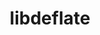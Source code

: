 ---
title: "libdeflate"
layout: cache
categories: [package, develop]
meta: {"versions": ["1.18"], "compilers": ["gcc@=7.3.1"], "oss": ["amzn2"], "platforms": ["linux"], "targets": ["aarch64", "neoverse_n1", "x86_64_v3"], "stacks": ["aws-isc", "aws-isc-aarch64", "root"], "num_specs": 9, "num_specs_by_stack": {"root": 9, "aws-isc-aarch64": 6, "aws-isc": 3}}
spec_details: [{"hash": "tq4y4md25ufqmqeqwdt2rioncx77n65o", "compiler": "gcc@=7.3.1", "versions": ["1.18"], "os": "amzn2", "platform": "linux", "target": "aarch64", "variants": ["build_system=cmake", "build_type=Release", "generator=make", "~ipo"], "stacks": ["root", "aws-isc-aarch64"], "size": "-", "tarball": "https://binaries.spack.io/develop/build_cache/linux-amzn2-aarch64/gcc-7.3.1/libdeflate-1.18/linux-amzn2-aarch64-gcc-7.3.1-libdeflate-1.18-tq4y4md25ufqmqeqwdt2rioncx77n65o.spack"}, {"hash": "k3rhma7doxpirj2hg7eaxuuxd2rpa6ca", "compiler": "gcc@=7.3.1", "versions": ["1.18"], "os": "amzn2", "platform": "linux", "target": "aarch64", "variants": ["build_system=cmake", "build_type=Release", "generator=make", "~ipo"], "stacks": ["root", "aws-isc-aarch64"], "size": "-", "tarball": "https://binaries.spack.io/develop/build_cache/linux-amzn2-aarch64/gcc-7.3.1/libdeflate-1.18/linux-amzn2-aarch64-gcc-7.3.1-libdeflate-1.18-k3rhma7doxpirj2hg7eaxuuxd2rpa6ca.spack"}, {"hash": "2qm5wh6wyrjjhcvpzjqapxn3u7rol6nb", "compiler": "gcc@=7.3.1", "versions": ["1.18"], "os": "amzn2", "platform": "linux", "target": "aarch64", "variants": ["build_system=cmake", "build_type=Release", "generator=make", "~ipo"], "stacks": ["root", "aws-isc-aarch64"], "size": "-", "tarball": "https://binaries.spack.io/develop/build_cache/linux-amzn2-aarch64/gcc-7.3.1/libdeflate-1.18/linux-amzn2-aarch64-gcc-7.3.1-libdeflate-1.18-2qm5wh6wyrjjhcvpzjqapxn3u7rol6nb.spack"}, {"hash": "we2csnkgqxuxiqjhe4bb5zm3v3bvug6w", "compiler": "gcc@=7.3.1", "versions": ["1.18"], "os": "amzn2", "platform": "linux", "target": "neoverse_n1", "variants": ["build_system=cmake", "build_type=Release", "generator=make", "~ipo"], "stacks": ["root", "aws-isc-aarch64"], "size": "-", "tarball": "https://binaries.spack.io/develop/build_cache/linux-amzn2-neoverse_n1/gcc-7.3.1/libdeflate-1.18/linux-amzn2-neoverse_n1-gcc-7.3.1-libdeflate-1.18-we2csnkgqxuxiqjhe4bb5zm3v3bvug6w.spack"}, {"hash": "o6ikwklzk33s2hyxdrnzuijq7h3mkgoq", "compiler": "gcc@=7.3.1", "versions": ["1.18"], "os": "amzn2", "platform": "linux", "target": "neoverse_n1", "variants": ["build_system=cmake", "build_type=Release", "generator=make", "~ipo"], "stacks": ["root", "aws-isc-aarch64"], "size": "-", "tarball": "https://binaries.spack.io/develop/build_cache/linux-amzn2-neoverse_n1/gcc-7.3.1/libdeflate-1.18/linux-amzn2-neoverse_n1-gcc-7.3.1-libdeflate-1.18-o6ikwklzk33s2hyxdrnzuijq7h3mkgoq.spack"}, {"hash": "gvu2gveecu2owerc26hzjhdylqdl2i3m", "compiler": "gcc@=7.3.1", "versions": ["1.18"], "os": "amzn2", "platform": "linux", "target": "neoverse_n1", "variants": ["build_system=cmake", "build_type=Release", "generator=make", "~ipo"], "stacks": ["root", "aws-isc-aarch64"], "size": "-", "tarball": "https://binaries.spack.io/develop/build_cache/linux-amzn2-neoverse_n1/gcc-7.3.1/libdeflate-1.18/linux-amzn2-neoverse_n1-gcc-7.3.1-libdeflate-1.18-gvu2gveecu2owerc26hzjhdylqdl2i3m.spack"}, {"hash": "ublbyb7dukl7hs4m5a65crvhnxsuwldj", "compiler": "gcc@=7.3.1", "versions": ["1.18"], "os": "amzn2", "platform": "linux", "target": "x86_64_v3", "variants": ["build_system=cmake", "build_type=Release", "generator=make", "~ipo"], "stacks": ["aws-isc", "root"], "size": "-", "tarball": "https://binaries.spack.io/develop/build_cache/linux-amzn2-x86_64_v3/gcc-7.3.1/libdeflate-1.18/linux-amzn2-x86_64_v3-gcc-7.3.1-libdeflate-1.18-ublbyb7dukl7hs4m5a65crvhnxsuwldj.spack"}, {"hash": "5cacrssynpceozjzkx6j4covju7l6c6b", "compiler": "gcc@=7.3.1", "versions": ["1.18"], "os": "amzn2", "platform": "linux", "target": "x86_64_v3", "variants": ["build_system=cmake", "build_type=Release", "generator=make", "~ipo"], "stacks": ["aws-isc", "root"], "size": "-", "tarball": "https://binaries.spack.io/develop/build_cache/linux-amzn2-x86_64_v3/gcc-7.3.1/libdeflate-1.18/linux-amzn2-x86_64_v3-gcc-7.3.1-libdeflate-1.18-5cacrssynpceozjzkx6j4covju7l6c6b.spack"}, {"hash": "k43o44l7okliqn2e4amxmplgdedbnu2p", "compiler": "gcc@=7.3.1", "versions": ["1.18"], "os": "amzn2", "platform": "linux", "target": "x86_64_v3", "variants": ["build_system=cmake", "build_type=Release", "generator=make", "~ipo"], "stacks": ["aws-isc", "root"], "size": "-", "tarball": "https://binaries.spack.io/develop/build_cache/linux-amzn2-x86_64_v3/gcc-7.3.1/libdeflate-1.18/linux-amzn2-x86_64_v3-gcc-7.3.1-libdeflate-1.18-k43o44l7okliqn2e4amxmplgdedbnu2p.spack"}]
---
